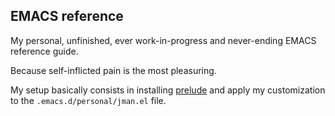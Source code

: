 ## EMACS reference

My personal, unfinished, ever work-in-progress and never-ending EMACS reference guide.

Because self-inflicted pain is the most pleasuring.

My setup basically consists in installing [prelude](https://github.com/bbatsov/prelude) and apply my customization to the `.emacs.d/personal/jman.el` file.
